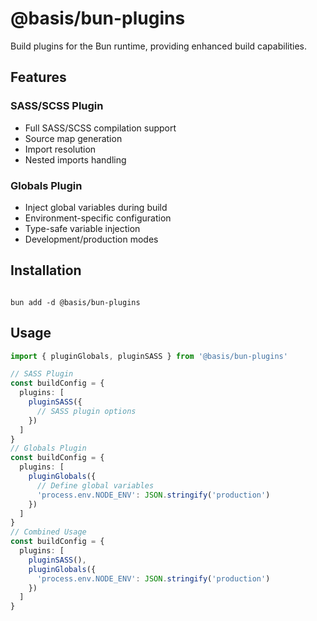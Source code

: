 # @basis/bun-plugins

Build plugins for the Bun runtime, providing enhanced build capabilities.

## Features

### SASS/SCSS Plugin
- Full SASS/SCSS compilation support
- Source map generation
- Import resolution
- Nested imports handling

### Globals Plugin
- Inject global variables during build
- Environment-specific configuration
- Type-safe variable injection
- Development/production modes

## Installation

<code>
bun add -d @basis/bun-plugins
</code>

## Usage

```typescript
import { pluginGlobals, pluginSASS } from '@basis/bun-plugins'

// SASS Plugin
const buildConfig = {
  plugins: [
    pluginSASS({
      // SASS plugin options
    })
  ]
}
// Globals Plugin
const buildConfig = {
  plugins: [
    pluginGlobals({
      // Define global variables
      'process.env.NODE_ENV': JSON.stringify('production')
    })
  ]
}
// Combined Usage
const buildConfig = {
  plugins: [
    pluginSASS(),
    pluginGlobals({
      'process.env.NODE_ENV': JSON.stringify('production')
    })
  ]
}
```
